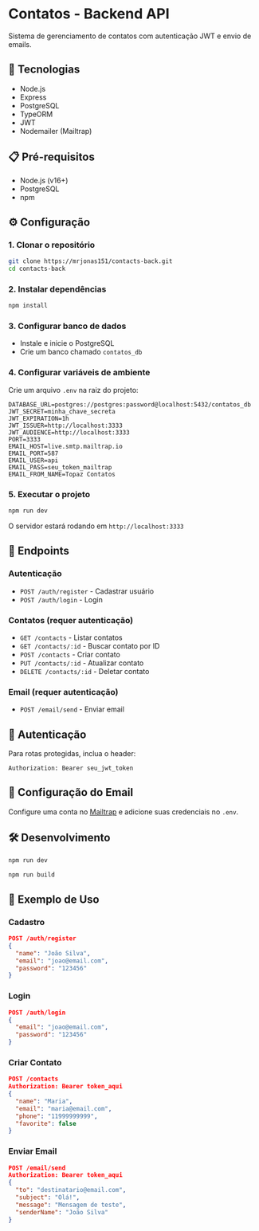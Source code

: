 # Contatos - Backend API

Sistema de gerenciamento de contatos com autenticação JWT e envio de emails.

## 🚀 Tecnologias

- Node.js
- Express
- PostgreSQL
- TypeORM
- JWT
- Nodemailer (Mailtrap)

## 📋 Pré-requisitos

- Node.js (v16+)
- PostgreSQL
- npm 

## ⚙️ Configuração

### 1. Clonar o repositório
```bash
git clone https://mrjonas151/contacts-back.git
cd contacts-back
```

### 2. Instalar dependências
```bash
npm install
```

### 3. Configurar banco de dados
- Instale e inicie o PostgreSQL
- Crie um banco chamado `contatos_db`

### 4. Configurar variáveis de ambiente
Crie um arquivo `.env` na raiz do projeto:

```env
DATABASE_URL=postgres://postgres:password@localhost:5432/contatos_db
JWT_SECRET=minha_chave_secreta
JWT_EXPIRATION=1h
JWT_ISSUER=http://localhost:3333
JWT_AUDIENCE=http://localhost:3333
PORT=3333
EMAIL_HOST=live.smtp.mailtrap.io
EMAIL_PORT=587
EMAIL_USER=api
EMAIL_PASS=seu_token_mailtrap
EMAIL_FROM_NAME=Topaz Contatos
```

### 5. Executar o projeto
```bash
npm run dev
```

O servidor estará rodando em `http://localhost:3333`


## 📡 Endpoints

### Autenticação
- `POST /auth/register` - Cadastrar usuário
- `POST /auth/login` - Login

### Contatos (requer autenticação)
- `GET /contacts` - Listar contatos
- `GET /contacts/:id` - Buscar contato por ID  
- `POST /contacts` - Criar contato
- `PUT /contacts/:id` - Atualizar contato
- `DELETE /contacts/:id` - Deletar contato

### Email (requer autenticação)
- `POST /email/send` - Enviar email

## 🔐 Autenticação

Para rotas protegidas, inclua o header:
```
Authorization: Bearer seu_jwt_token
```

## 📧 Configuração do Email

Configure uma conta no [Mailtrap](https://mailtrap.io) e adicione suas credenciais no `.env`.

## 🛠️ Desenvolvimento

```bash
npm run dev

npm run build
```

## 📝 Exemplo de Uso

### Cadastro
```json
POST /auth/register
{
  "name": "João Silva",
  "email": "joao@email.com", 
  "password": "123456"
}
```

### Login
```json
POST /auth/login
{
  "email": "joao@email.com",
  "password": "123456"
}
```

### Criar Contato
```json
POST /contacts
Authorization: Bearer token_aqui
{
  "name": "Maria",
  "email": "maria@email.com",
  "phone": "11999999999",
  "favorite": false
}
```

### Enviar Email
```json
POST /email/send
Authorization: Bearer token_aqui
{
  "to": "destinatario@email.com",
  "subject": "Olá!",
  "message": "Mensagem de teste",
  "senderName": "João Silva"
}
```
